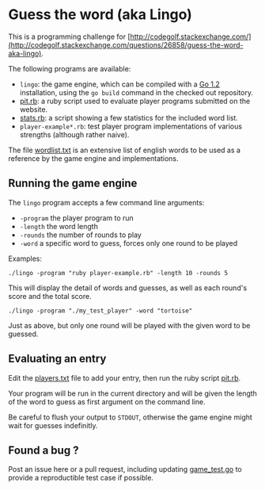 # Guess the word (aka Lingo) #

This is a programming challenge for [http://codegolf.stackexchange.com/](http://codegolf.stackexchange.com/questions/26858/guess-the-word-aka-lingo).

The following programs are available:

- `lingo`: the game engine, which can be compiled with a [Go 1.2](http://golang.org/) installation, using the `go build` command in the checked out repository.
- [pit.rb](pit.rb): a ruby script used to evaluate player programs submitted on the website.
- [stats.rb](stats.rb): a script showing a few statistics for the included word list.
- `player-example*.rb`: test player program implementations of various strengths (although rather naive).

The file [wordlist.txt](wordlist.txt) is an extensive list of english words to be used as a reference by the game engine and implementations.

## Running the game engine ##

The `lingo` program accepts a few command line arguments:

- `-program` the player program to run
- `-length` the word length
- `-rounds` the number of rounds to play
- `-word` a specific word to guess, forces only one round to be played

Examples:

    ./lingo -program "ruby player-example.rb" -length 10 -rounds 5

This will display the detail of words and guesses, as well as each round's score and the total score.

    ./lingo -program "./my_test_player" -word "tortoise"

Just as above, but only one round will be played with the given word to be guessed.

## Evaluating an entry ##

Edit the [players.txt](players.txt) file to add your entry, then run the ruby script [pit.rb](pit.rb).

Your program will be run in the current directory and will be given the length of the word to guess as first argument on the command line.

Be careful to flush your output to `STDOUT`, otherwise the game engine might wait for guesses indefinitly.

## Found a bug ? ##

Post an issue here or a pull request, including updating [game_test.go](game_test.go) to provide a reproductible test case if possible.
